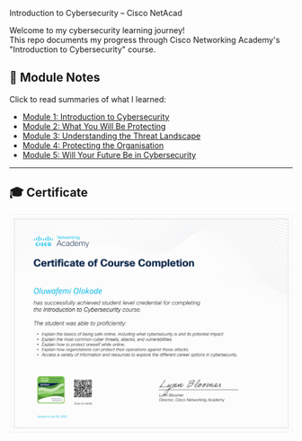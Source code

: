Introduction to Cybersecurity – Cisco NetAcad

Welcome to my cybersecurity learning journey!  
This repo documents my progress through Cisco Networking Academy's "Introduction to Cybersecurity" course.


## 📘 Module Notes

Click to read summaries of what I learned:

- [Module 1: Introduction to Cybersecurity](./netacad-notes/module-1-introduction-to-cyber-security.md)
- [Module 2: What You Will Be Protecting](./netacad-notes/module-2-attacks-concepts.md)
- [Module 3: Understanding the Threat Landscape](./netacad-notes/module-3-protecting-your-data.md)
- [Module 4: Protecting the Organisation](./netacad-notes/module-4-protecting-your-organization.md)
- [Module 5: Will Your Future Be in Cybersecurity](./netacad-notes/module-5-will-your-future-be-in-cyber-security.md)

---

## 🎓 Certificate

![Download/View My Certificate(JPG)](./cybersecurity-introduction-certificate.jpg)
